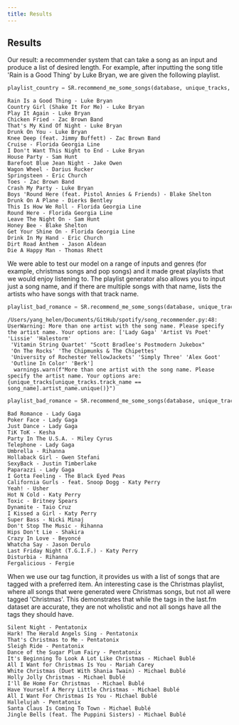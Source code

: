 ```yaml
---
title: Results
---
```


## Results

Our result: a recommender system that can take a song as an input and produce a list of desired length. For example, after inputting the song title 'Rain is a Good Thing' by Luke Bryan, we are given the following playlist.

```python
playlist_country = SR.recommend_me_some_songs(database, unique_tracks, 'Rain Is a Good Thing', 'Luke Bryan')
```


    Rain Is a Good Thing - Luke Bryan
    Country Girl (Shake It For Me) - Luke Bryan
    Play It Again - Luke Bryan
    Chicken Fried - Zac Brown Band
    That's My Kind Of Night - Luke Bryan
    Drunk On You - Luke Bryan
    Knee Deep (feat. Jimmy Buffett) - Zac Brown Band
    Cruise - Florida Georgia Line
    I Don't Want This Night to End - Luke Bryan
    House Party - Sam Hunt
    Barefoot Blue Jean Night - Jake Owen
    Wagon Wheel - Darius Rucker
    Springsteen - Eric Church
    Toes - Zac Brown Band
    Crash My Party - Luke Bryan
    Boys 'Round Here (feat. Pistol Annies & Friends) - Blake Shelton
    Drunk On A Plane - Dierks Bentley
    This Is How We Roll - Florida Georgia Line
    Round Here - Florida Georgia Line
    Leave The Night On - Sam Hunt
    Honey Bee - Blake Shelton
    Get Your Shine On - Florida Georgia Line
    Drink In My Hand - Eric Church
    Dirt Road Anthem - Jason Aldean
    Die A Happy Man - Thomas Rhett
   
  
We were able to test our model on a range of inputs and genres (for example, christmas songs and pop songs) and it made great playlists that we would enjoy listening to. The playlist generator also allows you to input just a song name, and if there are multiple songs with that name, lists the artists who have songs with that track name. 

```python
playlist_bad_romance = SR.recommend_me_some_songs(database, unique_tracks,'Bad Romance')
```

    /Users/yang_helen/Documents/GitHub/spotify/song_recommender.py:48: UserWarning: More than one artist with the song name. Please specify the artist name. Your options are: ['Lady Gaga' 'Artist Vs Poet' 'Lissie' 'Halestorm'
     'Vitamin String Quartet' "Scott Bradlee's Postmodern Jukebox"
     'On The Rocks' 'The Chipmunks & The Chipettes'
     'University of Rochester YellowJackets' 'Simply Three' 'Alex Goot'
     'Outline In Color' 'Berk']
      warnings.warn(f"More than one artist with the song name. Please specify the artist name. Your options are: {unique_tracks[unique_tracks.track_name == song_name].artist_name.unique()}")

```python
playlist_bad_romance = SR.recommend_me_some_songs(database, unique_tracks, 'Bad Romance', 'Lady Gaga')
```

    Bad Romance - Lady Gaga
    Poker Face - Lady Gaga
    Just Dance - Lady Gaga
    TiK ToK - Kesha
    Party In The U.S.A. - Miley Cyrus
    Telephone - Lady Gaga
    Umbrella - Rihanna
    Hollaback Girl - Gwen Stefani
    SexyBack - Justin Timberlake
    Paparazzi - Lady Gaga
    I Gotta Feeling - The Black Eyed Peas
    California Gurls - feat. Snoop Dogg - Katy Perry
    Yeah! - Usher
    Hot N Cold - Katy Perry
    Toxic - Britney Spears
    Dynamite - Taio Cruz
    I Kissed a Girl - Katy Perry
    Super Bass - Nicki Minaj
    Don't Stop The Music - Rihanna
    Hips Don't Lie - Shakira
    Crazy In Love - Beyoncé
    Whatcha Say - Jason Derulo
    Last Friday Night (T.G.I.F.) - Katy Perry
    Disturbia - Rihanna
    Fergalicious - Fergie
    
 When we use our tag function, it provides us with a list of songs that are tagged with a preferred item. An interesting case is the Christmas playlist, where all songs that were generated were Christmas songs, but not all were tagged 'Christmas'. This demonstrates that while the tags in the last.fm dataset are accurate, they are not wholistic and not all songs have all the tags they should have. 
    
    Silent Night - Pentatonix
    Hark! The Herald Angels Sing - Pentatonix
    That's Christmas to Me - Pentatonix
    Sleigh Ride - Pentatonix
    Dance of the Sugar Plum Fairy - Pentatonix
    It's Beginning To Look A Lot Like Christmas - Michael Bublé
    All I Want for Christmas Is You - Mariah Carey
    White Christmas (Duet With Shania Twain) - Michael Bublé	
    Holly Jolly Christmas - Michael Bublé	
    I'll Be Home For Christmas	- Michael Bublé	
    Have Yourself A Merry Little Christmas - Michael Bublé	
    All I Want For Christmas Is You	- Michael Bublé	
    Hallelujah - Pentatonix	
    Santa Claus Is Coming To Town - Michael Bublé	
    Jingle Bells (feat. The Puppini Sisters) - Michael Bublé	
    
